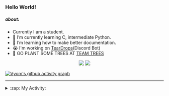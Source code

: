 ### Hello World!

##### about:
- Currently I am a student.
- 🌱 I’m currently learning C, intermediate Python.
- 🌱 I’m learning how to make better documentation.
- 😭 I'm working on [TearDrops](https://github.com/Vyvy-vi/TearDrops)(Discord Bot)
- 🌱 GO PLANT SOME TREES AT [TEAM TREES](https://teamtrees.org/)

<p align="center">
  <a href="https://twitter.com/Vyvy_viM"><img target="_blank" src="https://img.shields.io/badge/twitter%20@Vyvy_viM-0D95E8?style=for-the-badge&logo=twitter&logoColor=white"/></a> 
  <a href="https://vyvy-vi.github.io/portfolio"><img target="_blank" src="https://img.shields.io/badge/-I%27m_craving_for_open_source-green?style=for-the-badge&logo=github&logoColor=black"/></a> 
</p>

[![Vyom's github activity graph](https://activity-graph.herokuapp.com/graph?username=Vyvy-vi)](https://github.com/ashutosh00710/github-readme-activity-graph)

---
<details>
  <summary>:zap: My Activity:</summary>
  
<!--START_SECTION:waka-->
**I'm a Night 🦉** 

```text
🌞 Morning    45 commits     █░░░░░░░░░░░░░░░░░░░░░░░░   7.06% 
🌆 Daytime    143 commits    █████░░░░░░░░░░░░░░░░░░░░   22.45% 
🌃 Evening    238 commits    █████████░░░░░░░░░░░░░░░░   37.36% 
🌙 Night      211 commits    ████████░░░░░░░░░░░░░░░░░   33.12%

```
📅 **I'm Most Productive on Sunday** 

```text
Monday       72 commits     ██░░░░░░░░░░░░░░░░░░░░░░░   11.3% 
Tuesday      91 commits     ███░░░░░░░░░░░░░░░░░░░░░░   14.29% 
Wednesday    96 commits     ███░░░░░░░░░░░░░░░░░░░░░░   15.07% 
Thursday     82 commits     ███░░░░░░░░░░░░░░░░░░░░░░   12.87% 
Friday       44 commits     █░░░░░░░░░░░░░░░░░░░░░░░░   6.91% 
Saturday     86 commits     ███░░░░░░░░░░░░░░░░░░░░░░   13.5% 
Sunday       166 commits    ██████░░░░░░░░░░░░░░░░░░░   26.06%

```


📊 **This Week I Spent My Time On** 

```text
🔥 Editors: 
Vim                      14 mins             █████████████████████████   100.0%

🐱‍💻 Projects: 
TearDrops                9 mins              ████████████████░░░░░░░░░   64.0% 
Unknown Project          5 mins              █████████░░░░░░░░░░░░░░░░   36.0%

```


 Last Updated on 09/09/2021
<!--END_SECTION:waka-->
</details>
